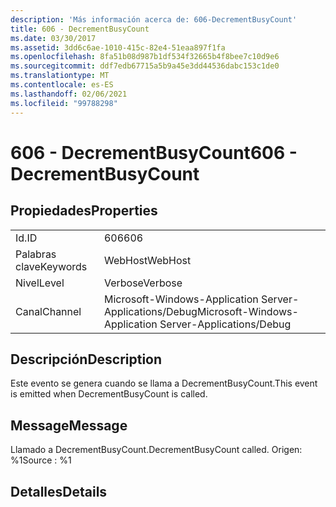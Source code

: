 ```yaml
---
description: 'Más información acerca de: 606-DecrementBusyCount'
title: 606 - DecrementBusyCount
ms.date: 03/30/2017
ms.assetid: 3dd6c6ae-1010-415c-82e4-51eaa897f1fa
ms.openlocfilehash: 8fa51b08d987b1df534f32665b4f8bee7c10d9e6
ms.sourcegitcommit: ddf7edb67715a5b9a45e3dd44536dabc153c1de0
ms.translationtype: MT
ms.contentlocale: es-ES
ms.lasthandoff: 02/06/2021
ms.locfileid: "99788298"
---
```

# <a name="606---decrementbusycount"></a><span data-ttu-id="91ca0-103">606 - DecrementBusyCount</span><span class="sxs-lookup"><span data-stu-id="91ca0-103">606 - DecrementBusyCount</span></span>

## <a name="properties"></a><span data-ttu-id="91ca0-104">Propiedades</span><span class="sxs-lookup"><span data-stu-id="91ca0-104">Properties</span></span>  
  
|||  
|-|-|  
|<span data-ttu-id="91ca0-105">Id.</span><span class="sxs-lookup"><span data-stu-id="91ca0-105">ID</span></span>|<span data-ttu-id="91ca0-106">606</span><span class="sxs-lookup"><span data-stu-id="91ca0-106">606</span></span>|  
|<span data-ttu-id="91ca0-107">Palabras clave</span><span class="sxs-lookup"><span data-stu-id="91ca0-107">Keywords</span></span>|<span data-ttu-id="91ca0-108">WebHost</span><span class="sxs-lookup"><span data-stu-id="91ca0-108">WebHost</span></span>|  
|<span data-ttu-id="91ca0-109">Nivel</span><span class="sxs-lookup"><span data-stu-id="91ca0-109">Level</span></span>|<span data-ttu-id="91ca0-110">Verbose</span><span class="sxs-lookup"><span data-stu-id="91ca0-110">Verbose</span></span>|  
|<span data-ttu-id="91ca0-111">Canal</span><span class="sxs-lookup"><span data-stu-id="91ca0-111">Channel</span></span>|<span data-ttu-id="91ca0-112">Microsoft-Windows-Application Server-Applications/Debug</span><span class="sxs-lookup"><span data-stu-id="91ca0-112">Microsoft-Windows-Application Server-Applications/Debug</span></span>|  
  
## <a name="description"></a><span data-ttu-id="91ca0-113">Descripción</span><span class="sxs-lookup"><span data-stu-id="91ca0-113">Description</span></span>  

 <span data-ttu-id="91ca0-114">Este evento se genera cuando se llama a DecrementBusyCount.</span><span class="sxs-lookup"><span data-stu-id="91ca0-114">This event is emitted when DecrementBusyCount is called.</span></span>  
  
## <a name="message"></a><span data-ttu-id="91ca0-115">Message</span><span class="sxs-lookup"><span data-stu-id="91ca0-115">Message</span></span>  

 <span data-ttu-id="91ca0-116">Llamado a DecrementBusyCount.</span><span class="sxs-lookup"><span data-stu-id="91ca0-116">DecrementBusyCount called.</span></span> <span data-ttu-id="91ca0-117">Origen: %1</span><span class="sxs-lookup"><span data-stu-id="91ca0-117">Source : %1</span></span>  
  
## <a name="details"></a><span data-ttu-id="91ca0-118">Detalles</span><span class="sxs-lookup"><span data-stu-id="91ca0-118">Details</span></span>

